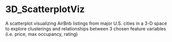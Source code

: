 # 3D_ScatterplotViz
A scatterplot visualizing AirBnb listings from major U.S. cities in a 3-D space to explore clusterings and relationships between 3 chosen feature variables (i.e. price, max occupancy, rating) 
